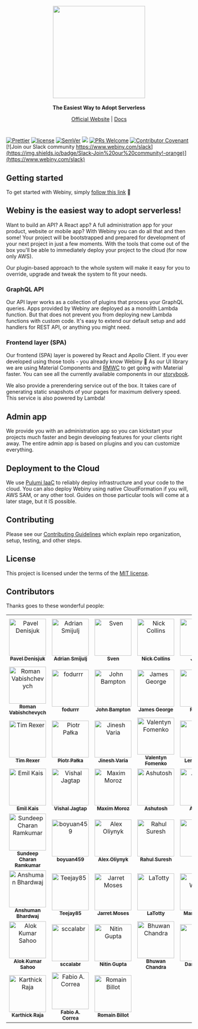 <p align="center">
  <img src="./static/webiny-logo.svg" width="250">
  <br><br>
  <strong>The Easiest Way to Adopt Serverless</strong>
</p>
<p align="center">
  <a href="https://www.webiny.com">Official Website</a> |
  <a href="https://www.webiny.com/docs/webiny/introduction/">Docs</a>
</p>

#

<p align="center">

[![Prettier](https://img.shields.io/badge/code_style-prettier-ff69b4.svg)](https://prettier.io)
[![license](https://img.shields.io/badge/license-MIT-green.svg)](https://github.com/webiny/webiny-js/blob/master/LICENSE)
[![SemVer](http://img.shields.io/:semver-2.0.0-brightgreen.svg)](http://semver.org)
![](https://img.shields.io/npm/types/scrub-js.svg)
[![PRs Welcome](https://img.shields.io/badge/PRs-welcome-brightgreen.svg)](http://makeapullrequest.com)
[![Contributor Covenant](https://img.shields.io/badge/Contributor%20Covenant-v1.4%20adopted-ff69b4.svg)](/docs/CODE_OF_CONDUCT.md)
[![Join our Slack community https://www.webiny.com/slack](https://img.shields.io/badge/Slack-Join%20our%20community!-orange)](https://www.webiny.com/slack)

</p>

## Getting started

To get started with Webiny, simply [follow this link](https://www.webiny.com/docs/webiny/introduction/) 🚀

## Webiny is the easiest way to adopt serverless!

Want to build an API? A React app? A full administration app for your product, website or mobile app? With Webiny you can do all that and then some! Your project will be bootstrapped and prepared for development of your next project in just a few moments. With the tools that come out of the box you'll be able to immediately deploy your project to the cloud (for now only AWS).

Our plugin-based approach to the whole system will make it easy for you to override, upgrade and tweak the system to fit your needs.

### GraphQL API

Our API layer works as a collection of plugins that process your GraphQL queries. Apps provided by Webiny are deployed as a monolith Lambda function. But that does not prevent you from deploying new Lambda functions with custom code. It's easy to extend our default setup and add handlers for REST API, or anything you might need.   

### Frontend layer (SPA)

Our frontend (SPA) layer is powered by React and Apollo Client. If you ever developed using those tools - you already know Webiny 🙂
As our UI library we are using Material Components and [RMWC](https://jamesmfriedman.github.io/rmwc/) to get going with Material faster.
You can see all the currently available components in our [storybook](https://storybook.webiny.com/).

We also provide a prerendering service out of the box. It takes care of generating static snapshots of your pages for maximum delivery speed. This service is also powered by Lambda!

## Admin app

We provide you with an administration app so you can kickstart your projects much faster and begin developing features for your clients right away. The entire admin app is based on plugins and you can customize everything.

## Deployment to the Cloud

We use [Pulumi IaaC](https://www.pulumi.com/) to reliably deploy infrastructure and your code to the cloud.
You can also deploy Webiny using native CloudFormation if you will, AWS SAM, or any other tool. Guides on those particular tools will come at a later stage, but it IS possible.

## Contributing

Please see our [Contributing Guidelines](/docs/CONTRIBUTING.md) which explain repo organization, setup, testing, and other steps.

## License

This project is licensed under the terms of the [MIT license](/LICENSE).

<!-- CONTREEBUTORS:START - Do not remove or modify this section -->
<!-- prettier-ignore-start -->
<!-- markdownlint-disable -->
## Contributors

Thanks goes to these wonderful people:

<table>
    <tr><td align="center">
                    <a href="https://github.com/Pavel910">
                        <img src="https://avatars1.githubusercontent.com/u/3920893?v=4" width="100px;" alt="Pavel Denisjuk"/>
                        <br />
                        <sub><b>Pavel Denisjuk</b></sub>
                    </a>
                    <br />
                </td><td align="center">
                    <a href="https://github.com/doitadrian">
                        <img src="https://avatars0.githubusercontent.com/u/5121148?v=4" width="100px;" alt="Adrian Smijulj"/>
                        <br />
                        <sub><b>Adrian Smijulj</b></sub>
                    </a>
                    <br />
                </td><td align="center">
                    <a href="https://github.com/SvenAlHamad">
                        <img src="https://avatars3.githubusercontent.com/u/3808420?v=4" width="100px;" alt="Sven"/>
                        <br />
                        <sub><b>Sven</b></sub>
                    </a>
                    <br />
                </td><td align="center">
                    <a href="https://github.com/ndcollins">
                        <img src="https://avatars0.githubusercontent.com/u/501726?v=4" width="100px;" alt="Nick Collins"/>
                        <br />
                        <sub><b>Nick Collins</b></sub>
                    </a>
                    <br />
                </td><td align="center">
                    <a href="https://github.com/JetUni">
                        <img src="https://avatars0.githubusercontent.com/u/1317221?v=4" width="100px;" alt="Jarrett"/>
                        <br />
                        <sub><b>Jarrett</b></sub>
                    </a>
                    <br />
                </td><td align="center">
                    <a href="https://github.com/enmesarru">
                        <img src="https://avatars2.githubusercontent.com/u/40731570?v=4" width="100px;" alt="Furkan KURUTAŞ"/>
                        <br />
                        <sub><b>Furkan KURUTAŞ</b></sub>
                    </a>
                    <br />
                </td></tr><tr><td align="center">
                    <a href="https://github.com/roman-vabishchevych">
                        <img src="https://avatars3.githubusercontent.com/u/4134474?v=4" width="100px;" alt="Roman Vabishchevych"/>
                        <br />
                        <sub><b>Roman Vabishchevych</b></sub>
                    </a>
                    <br />
                </td><td align="center">
                    <a href="https://github.com/fodurrr">
                        <img src="https://avatars1.githubusercontent.com/u/10008597?v=4" width="100px;" alt="fodurrr"/>
                        <br />
                        <sub><b>fodurrr</b></sub>
                    </a>
                    <br />
                </td><td align="center">
                    <a href="https://thebeast.me/about/">
                        <img src="https://avatars3.githubusercontent.com/u/418747?v=4" width="100px;" alt="John Bampton"/>
                        <br />
                        <sub><b>John Bampton</b></sub>
                    </a>
                    <br />
                </td><td align="center">
                    <a href="https://ghuser.io/jamesgeorge007">
                        <img src="https://avatars2.githubusercontent.com/u/25279263?v=4" width="100px;" alt="James George"/>
                        <br />
                        <sub><b>James George</b></sub>
                    </a>
                    <br />
                </td><td align="center">
                    <a href="https://github.com/Fsalker">
                        <img src="https://avatars1.githubusercontent.com/u/16700631?v=4" width="100px;" alt="Fsalker"/>
                        <br />
                        <sub><b>Fsalker</b></sub>
                    </a>
                    <br />
                </td><td align="center">
                    <a href="https://github.com/naokia">
                        <img src="https://avatars2.githubusercontent.com/u/5516121?v=4" width="100px;" alt="naokia"/>
                        <br />
                        <sub><b>naokia</b></sub>
                    </a>
                    <br />
                </td></tr><tr><td align="center">
                    <a href="https://github.com/tjrexer">
                        <img src="https://avatars2.githubusercontent.com/u/7013045?v=4" width="100px;" alt="Tim Rexer"/>
                        <br />
                        <sub><b>Tim Rexer</b></sub>
                    </a>
                    <br />
                </td><td align="center">
                    <a href="https://github.com/bigb123">
                        <img src="https://avatars2.githubusercontent.com/u/9221943?v=4" width="100px;" alt="Piotr Pałka"/>
                        <br />
                        <sub><b>Piotr Pałka</b></sub>
                    </a>
                    <br />
                </td><td align="center">
                    <a href="http://jinesh.varia.in">
                        <img src="https://avatars2.githubusercontent.com/u/4205770?v=4" width="100px;" alt="Jinesh Varia"/>
                        <br />
                        <sub><b>Jinesh Varia</b></sub>
                    </a>
                    <br />
                </td><td align="center">
                    <a href="https://github.com/val-fom">
                        <img src="https://avatars0.githubusercontent.com/u/17828806?v=4" width="100px;" alt="Valentyn Fomenko"/>
                        <br />
                        <sub><b>Valentyn Fomenko</b></sub>
                    </a>
                    <br />
                </td><td align="center">
                    <a href="https://github.com/Naion">
                        <img src="https://avatars3.githubusercontent.com/u/13139397?v=4" width="100px;" alt="Lenon Tolfo"/>
                        <br />
                        <sub><b>Lenon Tolfo</b></sub>
                    </a>
                    <br />
                </td><td align="center">
                    <a href="https://github.com/ahmad-reza619">
                        <img src="https://avatars3.githubusercontent.com/u/52902060?v=4" width="100px;" alt="Ahmad Reza"/>
                        <br />
                        <sub><b>Ahmad Reza</b></sub>
                    </a>
                    <br />
                </td></tr><tr><td align="center">
                    <a href="https://github.com/EmilK15">
                        <img src="https://avatars0.githubusercontent.com/u/9532882?v=4" width="100px;" alt="Emil Kais"/>
                        <br />
                        <sub><b>Emil Kais</b></sub>
                    </a>
                    <br />
                </td><td align="center">
                    <a href="https://github.com/visshaljagtap">
                        <img src="https://avatars2.githubusercontent.com/u/35190080?v=4" width="100px;" alt="Vishal Jagtap"/>
                        <br />
                        <sub><b>Vishal Jagtap</b></sub>
                    </a>
                    <br />
                </td><td align="center">
                    <a href="https://github.com/Arvisix">
                        <img src="https://avatars1.githubusercontent.com/u/13711406?v=4" width="100px;" alt="Maxim Moroz"/>
                        <br />
                        <sub><b>Maxim Moroz</b></sub>
                    </a>
                    <br />
                </td><td align="center">
                    <a href="https://ashu96.github.io/">
                        <img src="https://avatars1.githubusercontent.com/u/13612227?v=4" width="100px;" alt="Ashutosh"/>
                        <br />
                        <sub><b>Ashutosh</b></sub>
                    </a>
                    <br />
                </td><td align="center">
                    <a href="https://github.com/AlbionaHoti">
                        <img src="https://avatars1.githubusercontent.com/u/22985657?v=4" width="100px;" alt="Albiona"/>
                        <br />
                        <sub><b>Albiona</b></sub>
                    </a>
                    <br />
                </td><td align="center">
                    <a href="https://github.com/Jeremytijal">
                        <img src="https://avatars3.githubusercontent.com/u/40340340?v=4" width="100px;" alt="Jeremytijal"/>
                        <br />
                        <sub><b>Jeremytijal</b></sub>
                    </a>
                    <br />
                </td></tr><tr><td align="center">
                    <a href="https://sundeepcharan.com">
                        <img src="https://avatars3.githubusercontent.com/u/32637757?v=4" width="100px;" alt="Sundeep Charan Ramkumar"/>
                        <br />
                        <sub><b>Sundeep Charan Ramkumar</b></sub>
                    </a>
                    <br />
                </td><td align="center">
                    <a href="https://github.com/boyuan459">
                        <img src="https://avatars0.githubusercontent.com/u/8401511?v=4" width="100px;" alt="boyuan459"/>
                        <br />
                        <sub><b>boyuan459</b></sub>
                    </a>
                    <br />
                </td><td align="center">
                    <a href="http://alexoliynyk.me/">
                        <img src="https://avatars2.githubusercontent.com/u/10714670?v=4" width="100px;" alt="Alex Oliynyk"/>
                        <br />
                        <sub><b>Alex Oliynyk</b></sub>
                    </a>
                    <br />
                </td><td align="center">
                    <a href="https://www.linkedin.com/in/rahulsuresh98/">
                        <img src="https://avatars2.githubusercontent.com/u/22114682?v=4" width="100px;" alt="Rahul Suresh"/>
                        <br />
                        <sub><b>Rahul Suresh</b></sub>
                    </a>
                    <br />
                </td><td align="center">
                    <a href="https://github.com/jmrapp1">
                        <img src="https://avatars0.githubusercontent.com/u/376226?v=4" width="100px;" alt="Jon R"/>
                        <br />
                        <sub><b>Jon R</b></sub>
                    </a>
                    <br />
                </td><td align="center">
                    <a href="https://github.com/afzalsayed96">
                        <img src="https://avatars1.githubusercontent.com/u/14029371?v=4" width="100px;" alt="Afzal Sayed"/>
                        <br />
                        <sub><b>Afzal Sayed</b></sub>
                    </a>
                    <br />
                </td></tr><tr><td align="center">
                    <a href="https://github.com/Anshuman71">
                        <img src="https://avatars2.githubusercontent.com/u/28081510?v=4" width="100px;" alt="Anshuman Bhardwaj"/>
                        <br />
                        <sub><b>Anshuman Bhardwaj</b></sub>
                    </a>
                    <br />
                </td><td align="center">
                    <a href="https://github.com/TommyJackson85">
                        <img src="https://avatars3.githubusercontent.com/u/22279028?v=4" width="100px;" alt="Teejay85"/>
                        <br />
                        <sub><b>Teejay85</b></sub>
                    </a>
                    <br />
                </td><td align="center">
                    <a href="https://github.com/jarretmoses">
                        <img src="https://avatars3.githubusercontent.com/u/4745679?v=4" width="100px;" alt="Jarret Moses"/>
                        <br />
                        <sub><b>Jarret Moses</b></sub>
                    </a>
                    <br />
                </td><td align="center">
                    <a href="https://github.com/latotty">
                        <img src="https://avatars1.githubusercontent.com/u/1082900?v=4" width="100px;" alt="LaTotty"/>
                        <br />
                        <sub><b>LaTotty</b></sub>
                    </a>
                    <br />
                </td><td align="center">
                    <a href="https://github.com/markwilcox">
                        <img src="https://avatars1.githubusercontent.com/u/979220?v=4" width="100px;" alt="Mark Wilcox"/>
                        <br />
                        <sub><b>Mark Wilcox</b></sub>
                    </a>
                    <br />
                </td><td align="center">
                    <a href="https://github.com/anushkrishnav">
                        <img src="https://avatars3.githubusercontent.com/u/54374648?v=4" width="100px;" alt="A N U S H"/>
                        <br />
                        <sub><b>A N U S H</b></sub>
                    </a>
                    <br />
                </td></tr><tr><td align="center">
                    <a href="https://github.com/aloks98">
                        <img src="https://avatars3.githubusercontent.com/u/45600289?v=4" width="100px;" alt="Alok Kumar Sahoo"/>
                        <br />
                        <sub><b>Alok Kumar Sahoo</b></sub>
                    </a>
                    <br />
                </td><td align="center">
                    <a href="https://github.com/sccalabr">
                        <img src="https://avatars1.githubusercontent.com/u/4111230?v=4" width="100px;" alt="sccalabr"/>
                        <br />
                        <sub><b>sccalabr</b></sub>
                    </a>
                    <br />
                </td><td align="center">
                    <a href="https://github.com/ng29">
                        <img src="https://avatars2.githubusercontent.com/u/26463272?v=4" width="100px;" alt="Nitin Gupta"/>
                        <br />
                        <sub><b>Nitin Gupta</b></sub>
                    </a>
                    <br />
                </td><td align="center">
                    <a href="https://github.com/BhuwanChandra">
                        <img src="https://avatars1.githubusercontent.com/u/46065877?v=4" width="100px;" alt="Bhuwan Chandra"/>
                        <br />
                        <sub><b>Bhuwan Chandra</b></sub>
                    </a>
                    <br />
                </td><td align="center">
                    <a href="https://github.com/iamdarshshah">
                        <img src="https://avatars2.githubusercontent.com/u/25670841?v=4" width="100px;" alt="Darsh Shah"/>
                        <br />
                        <sub><b>Darsh Shah</b></sub>
                    </a>
                    <br />
                </td><td align="center">
                    <a href="https://github.com/ankurvr">
                        <img src="https://avatars.githubusercontent.com/u/3338156?v=4" width="100px;" alt="Ankur Raiyani"/>
                        <br />
                        <sub><b>Ankur Raiyani</b></sub>
                    </a>
                    <br />
                </td></tr><tr><td align="center">
                    <a href="https://github.com/karthick3018">
                        <img src="https://avatars.githubusercontent.com/u/47154512?v=4" width="100px;" alt="Karthick Raja"/>
                        <br />
                        <sub><b>Karthick Raja</b></sub>
                    </a>
                    <br />
                </td><td align="center">
                    <a href="https://github.com/facorread">
                        <img src="https://avatars.githubusercontent.com/u/127711?v=4" width="100px;" alt="Fabio A. Correa"/>
                        <br />
                        <sub><b>Fabio A. Correa</b></sub>
                    </a>
                    <br />
                </td><td align="center">
                    <a href="https://github.com/IzioDev">
                        <img src="https://avatars.githubusercontent.com/u/9900846?v=4" width="100px;" alt="Romain Billot"/>
                        <br />
                        <sub><b>Romain Billot</b></sub>
                    </a>
                    <br />
                </td></tr>
</table>
<!-- markdownlint-enable -->
<!-- prettier-ignore-end -->

<!-- CONTREEBUTORS:END -->
